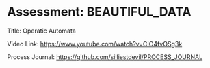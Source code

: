 #  Assessment: BEAUTIFUL_DATA
Title: Operatic Automata

Video Link: https://www.youtube.com/watch?v=CIO4fvOSg3k

Process Journal: https://github.com/silliestdevil/PROCESS_JOURNAL


 
